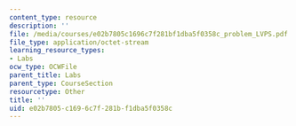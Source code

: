 ```yaml
---
content_type: resource
description: ''
file: /media/courses/e02b7805c1696c7f281bf1dba5f0358c_problem_LVPS.pdf
file_type: application/octet-stream
learning_resource_types:
- Labs
ocw_type: OCWFile
parent_title: Labs
parent_type: CourseSection
resourcetype: Other
title: ''
uid: e02b7805-c169-6c7f-281b-f1dba5f0358c
---
```

